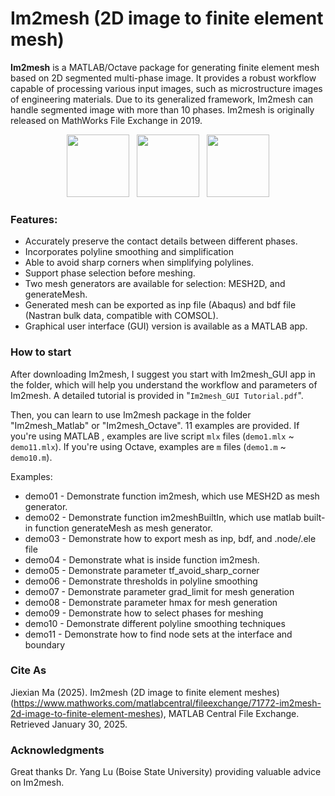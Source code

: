 # Im2mesh (2D image to finite element mesh)



**Im2mesh** is a MATLAB/Octave package for generating finite element mesh based on 2D segmented multi-phase image. It provides a robust workflow capable of processing various input images, such as microstructure images of engineering materials. Due to its generalized framework, Im2mesh can handle segmented image with more than 10 phases.  Im2mesh is originally released on MathWorks File Exchange in 2019.

<p align="center">
  <img src = "https://github.com/mjx888/im2mesh/blob/main/example_kumamon.png" height="100"> &nbsp
  <img src = "https://github.com/mjx888/im2mesh/blob/main/example_shape.png" height="100"> &nbsp
  <img src = "https://github.com/mjx888/im2mesh/blob/main/example_concrete.png" height="100"> 
</p>


### Features:

- Accurately preserve the contact details between different phases.
- Incorporates polyline smoothing and simplification
- Able to avoid sharp corners when simplifying polylines.
- Support phase selection before meshing.
- Two mesh generators are available for selection: MESH2D, and generateMesh.
- Generated mesh can be exported as inp file (Abaqus) and bdf file (Nastran bulk data, compatible with COMSOL).
- Graphical user interface (GUI) version is available as a MATLAB app.

### How to start

After downloading Im2mesh, I suggest you start with Im2mesh_GUI app in the folder, which will help you understand the workflow and parameters of Im2mesh. A detailed tutorial is provided in "`Im2mesh_GUI Tutorial.pdf`". 

Then, you can learn to use Im2mesh package in the folder "Im2mesh_Matlab" or "Im2mesh_Octave". 11 examples are provided.  If you're using MATLAB ,  examples are live script `mlx` files (`demo1.mlx` ~ `demo11.mlx`). If you're using Octave,  examples are `m` files (`demo1.m` ~ `demo10.m`). 

Examples:

- demo01 - Demonstrate function im2mesh, which use MESH2D as mesh generator.
- demo02 - Demonstrate function im2meshBuiltIn, which use matlab built-in function generateMesh as mesh generator.
- demo03 - Demonstrate how to export mesh as inp, bdf, and .node/.ele file
- demo04 - Demonstrate what is inside function im2mesh.
- demo05 - Demonstrate parameter tf_avoid_sharp_corner
- demo06 - Demonstrate thresholds in polyline smoothing
- demo07 - Demonstrate parameter grad_limit for mesh generation
- demo08 - Demonstrate parameter hmax for mesh generation
- demo09 - Demonstrate how to select phases for meshing
- demo10 - Demonstrate different polyline smoothing techniques
- demo11 - Demonstrate how to find node sets at the interface and boundary



### Cite As

Jiexian Ma (2025). Im2mesh (2D image to finite element meshes) (https://www.mathworks.com/matlabcentral/fileexchange/71772-im2mesh-2d-image-to-finite-element-meshes), MATLAB Central File Exchange. Retrieved January 30, 2025.

### Acknowledgments

Great thanks Dr. Yang Lu (Boise State University) providing valuable advice on Im2mesh.  